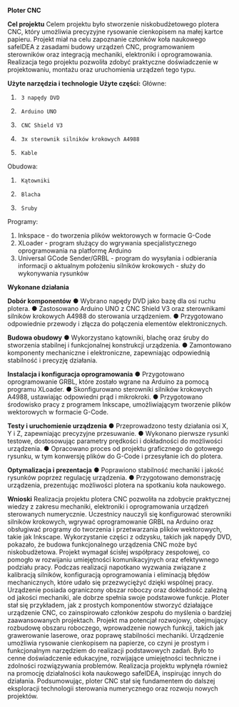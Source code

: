 **Ploter CNC**

**Cel projektu**
Celem projektu było stworzenie niskobudżetowego plotera CNC, który umożliwia precyzyjne rysowanie cienkopisem na małej kartce papieru. 
Projekt miał na celu zapoznanie członków koła naukowego safeIDEA z zasadami budowy urządzeń CNC, programowaniem sterowników oraz integracją mechaniki, elektroniki i oprogramowania. 
Realizacja tego projektu pozwoliła zdobyć praktyczne doświadczenie w projektowaniu, montażu oraz uruchomienia urządzeń tego typu.
 
**Użyte narzędzia i technologie**
**Użyte części:**
Główne:
1.  	3 napędy DVD
2.  	Arduino UNO
3.  	CNC Shield V3
4.  	3x sterownik silników krokowych A4988
5.  	Kable
Obudowa:
1.  	Kątowniki
2.  	Blacha
3.  	Śruby
Programy:
1.	Inkspace - do tworzenia plików wektorowych w formacie G-Code
2.	 XLoader - program służący do wgrywania specjalistycznego oprogramowania na platformę Arduino
3.	Universal GCode Sender/GRBL - program do wysyłania i odbierania informacji o aktualnym położeniu silników krokowych - służy do wykonywania rysunków

   
**Wykonane działania**

**Dobór komponentów**
●	Wybrano napędy DVD jako bazę dla osi ruchu plotera.
●	Zastosowano Arduino UNO z CNC Shield V3 oraz sterownikami silników krokowych A4988 do sterowania urządzeniem.
●	Przygotowano odpowiednie przewody i złącza do połączenia elementów elektronicznych.

**Budowa obudowy**
●	Wykorzystano kątowniki, blachę oraz śruby do stworzenia stabilnej i funkcjonalnej konstrukcji urządzenia.
●	Zamontowano komponenty mechaniczne i elektroniczne, zapewniając odpowiednią stabilność i precyzję działania.

**Instalacja i konfiguracja oprogramowania**
●	Przygotowano oprogramowanie GRBL, które zostało wgrane na Arduino za pomocą programu XLoader.
●	Skonfigurowano sterowniki silników krokowych A4988, ustawiając odpowiedni prąd i mikrokroki.
●	Przygotowano środowisko pracy z programem Inkscape, umożliwiającym tworzenie plików wektorowych w formacie G-Code.

**Testy i uruchomienie urządzenia**
●	Przeprowadzono testy działania osi X, Y i Z, zapewniając precyzyjne przesuwanie.
●	Wykonano pierwsze rysunki testowe, dostosowując parametry prędkości i dokładności do możliwości urządzenia.
●	Opracowano proces od projektu graficznego do gotowego rysunku, w tym konwersję plików do G-Code i przesyłanie ich do plotera.

**Optymalizacja i prezentacja**
●	Poprawiono stabilność mechaniki i jakość rysunków poprzez regulację urządzenia.
●	Przygotowano demonstrację urządzenia, prezentując możliwości plotera na spotkaniu koła naukowego.


**Wnioski**
Realizacja projektu plotera CNC pozwoliła na zdobycie praktycznej wiedzy z zakresu mechaniki, elektroniki i oprogramowania urządzeń sterowanych numerycznie. 
Uczestnicy nauczyli się konfigurować sterowniki silników krokowych, wgrywać oprogramowanie GRBL na Arduino oraz obsługiwać programy do tworzenia i przetwarzania plików wektorowych, takie jak Inkscape. 
Wykorzystanie części z odzysku, takich jak napędy DVD, pokazało, że budowa funkcjonalnego urządzenia CNC może być niskobudżetowa. 
Projekt wymagał ścisłej współpracy zespołowej, co pomogło w rozwijaniu umiejętności komunikacyjnych oraz efektywnego podziału pracy. Podczas realizacji napotkano wyzwania związane z kalibracją silników, konfiguracją oprogramowania i eliminacją błędów mechanicznych, które udało się przezwyciężyć dzięki wspólnej pracy. 
Urządzenie posiada ograniczony obszar roboczy oraz dokładność zależną od jakości mechaniki, ale dobrze spełnia swoje podstawowe funkcje. 
Ploter stał się przykładem, jak z prostych komponentów stworzyć działające urządzenie CNC, co zainspirowało członków zespołu do myślenia o bardziej zaawansowanych projektach. Projekt ma potencjał rozwojowy, obejmujący rozbudowę obszaru roboczego, wprowadzenie nowych funkcji, takich jak grawerowanie laserowe, oraz poprawę stabilności mechaniki. 
Urządzenie umożliwia rysowanie cienkopisem na papierze, co czyni je prostym i funkcjonalnym narzędziem do realizacji podstawowych zadań. 
Było to cenne doświadczenie edukacyjne, rozwijające umiejętności techniczne i zdolności rozwiązywania problemów. Realizacja projektu wpłynęła również na promocję działalności koła naukowego safeIDEA, inspirując innych do działania. Podsumowując, ploter CNC stał się fundamentem do dalszej eksploracji technologii sterowania numerycznego oraz rozwoju nowych projektów.
